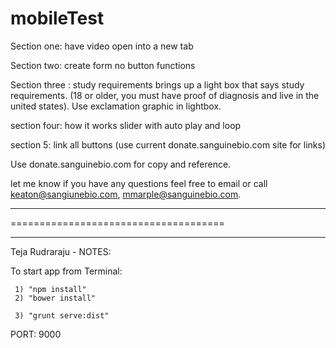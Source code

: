 mobileTest
===========

Section one: have video open into a new tab

Section two: create form no button functions

Section three : study requirements brings up a light box that says study requirements. (18 or older, you must have proof of diagnosis and live in the united states). Use exclamation graphic in lightbox.

section four: how it works slider with auto play and loop

section 5: link all buttons (use current donate.sanguinebio.com site for links)

Use donate.sanguinebio.com for copy and reference.

let me know if you have any questions feel free to email or call keaton@sangiunebio.com, mmarple@sanguinebio.com.





*************************************
=====================================
*************************************


Teja Rudraraju - NOTES:

  To start app from Terminal:

     1) "npm install"
     2) "bower install"

     3) "grunt serve:dist"

  PORT: 9000
